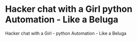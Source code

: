 # Hacker chat with a Girl python Automation - Like a Beluga
Hacker chat with a Girl - python Automation - Like a Beluga
